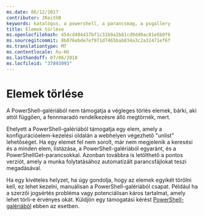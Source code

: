 ```yaml
---
ms.date: 06/12/2017
contributor: JKeithB
keywords: katalógus, a powershell, a parancsmag, a psgallery
title: Elemek törlése
ms.openlocfilehash: 454cd404437bf1c31b9a1b81cd9dd0ac81e6b0f6
ms.sourcegitcommit: 8b076ebde7ef971d7465bab834a3c2a32471ef6f
ms.translationtype: MT
ms.contentlocale: hu-HU
ms.lasthandoff: 07/06/2018
ms.locfileid: "37893093"
---
```

# <a name="deleting-items"></a>Elemek törlése

A PowerShell-galériából nem támogatja a végleges törlés elemek, bárki, aki attól függően, a fennmaradó rendelkezésre álló megtörnék, mert.

Ehelyett a PowerShell-galériából támogatja egy elem, amely a konfigurációelem-kezelési oldalán a webhelyen végezhető "unlist" lehetőséget.
Ha egy elemet fel nem sorolt, már nem megjelenik a keresési és a minden elem, listázása, a PowerShell-galériából egyaránt, és a PowerShellGet-parancsokkal.
Azonban továbbra is letölthető a pontos verziót, amely a munka folytatásához automatizált parancsfájlokat teszi megadásával.

Ha egy kivételes helyzet, ha úgy gondolja, hogy az elemek egyikét törölni kell, ez lehet kezelni, manuálisan a PowerShell-galériából csapat.
Például ha a szerzői jogsértés probléma vagy potenciálisan káros tartalmat, amely lehet törli-e érvényes okát.
Küldjön egy támogatási kérést [PowerShell-galériából](http://www.PowerShellGallery.com) ebben az esetben.